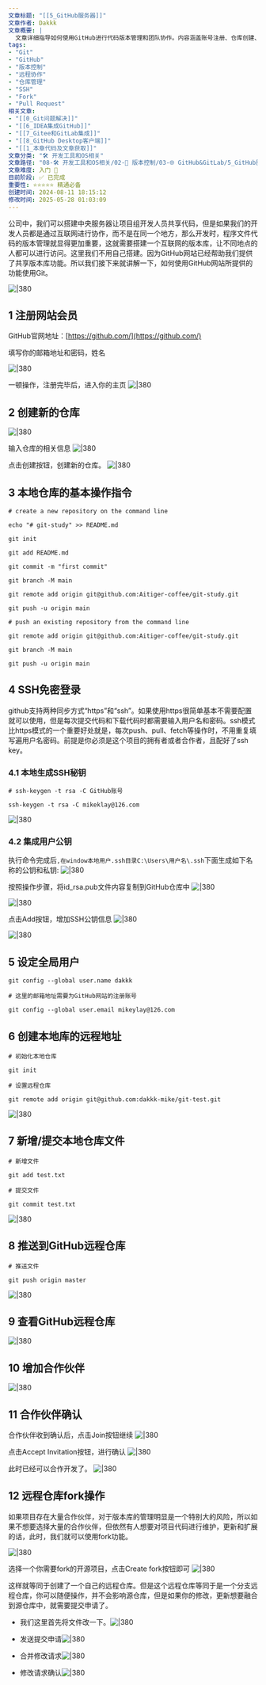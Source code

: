 ```yaml
---
文章标题: "[[5_GitHub服务器]]" 
文章作者: Dakkk
文章概要: |
  文章详细指导如何使用GitHub进行代码版本管理和团队协作。内容涵盖账号注册、仓库创建、基础Git命令、SSH免密登录配置、本地与远程仓库同步、添加协作伙伴及Fork-Pull Request流程。
tags:
- "Git"
- "GitHub"
- "版本控制"
- "远程协作"
- "仓库管理"
- "SSH"
- "Fork"
- "Pull Request"
相关文章:
- "[[0_Git问题解决]]"
- "[[6_IDEA集成GitHub]]"
- "[[7_Gitee和GitLab集成]]"
- "[[8_GitHub Desktop客户端]]"
- "[[1_本章代码及文章获取]]"
文章分类: "🛠️ 开发工具和OS相关"
文章路径: "08-🛠️ 开发工具和OS相关/02-🔧 版本控制/03-🌐 GitHub&GitLab/5_GitHub服务器.md"
文章难度: 入门 🌱
目前阶段: ✅ 已完成
重要性: ⭐⭐⭐⭐⭐ 精通必备
创建时间: 2024-08-11 18:15:12
修改时间: 2025-05-28 01:03:09
---
```


公司中，我们可以搭建中央服务器让项目组开发人员共享代码，但是如果我们的开发人员都是通过互联网进行协作，而不是在同一个地方，那么开发时，程序文件代码的版本管理就显得更加重要，这就需要搭建一个互联网的版本库，让不同地点的人都可以进行访问。这里我们不用自己搭建。因为GitHub网站已经帮助我们提供了共享版本库功能。所以我们接下来就讲解一下，如何使用GitHub网站所提供的功能使用Git。

![|380](https://my-obsidian-image.oss-cn-guangzhou.aliyuncs.com/2024/04/290a2f5e5a2539f989a55c6dd59d58c2.png)
## 1 注册网站会员

GitHub官网地址：[https://github.com/](https://github.com/)

填写你的邮箱地址和密码，姓名

![|380](https://my-obsidian-image.oss-cn-guangzhou.aliyuncs.com/2024/04/6a5fd076c40f293a3e0415fd643114fe.png)

一顿操作，注册完毕后，进入你的主页
![|380](https://my-obsidian-image.oss-cn-guangzhou.aliyuncs.com/2024/04/1d1287f24931d8822cfa1e36ee81d5e4.png)

## 2 创建新的仓库

![|380](https://my-obsidian-image.oss-cn-guangzhou.aliyuncs.com/2024/04/a90de3051c03bcdabb79a74dc2eeacba.png)

输入仓库的相关信息
![|380](https://my-obsidian-image.oss-cn-guangzhou.aliyuncs.com/2024/04/f1ff2c0daa2d6b4415c3f5cd16923d42.png)

点击创建按钮，创建新的仓库。
![|380](https://my-obsidian-image.oss-cn-guangzhou.aliyuncs.com/2024/04/4433bbad82a8d65b7114f2c7030da4df.png)

## 3 本地仓库的基本操作指令

```shell
# create a new repository on the command line

echo "# git-study" >> README.md

git init

git add README.md

git commit -m "first commit"

git branch -M main

git remote add origin git@github.com:Aitiger-coffee/git-study.git

git push -u origin main

# push an existing repository from the command line

git remote add origin git@github.com:Aitiger-coffee/git-study.git

git branch -M main

git push -u origin main
```
## 4 SSH免密登录

github支持两种同步方式“https”和“ssh”。如果使用https很简单基本不需要配置就可以使用，但是每次提交代码和下载代码时都需要输入用户名和密码。ssh模式比https模式的一个重要好处就是，每次push、pull、fetch等操作时，不用重复填写遍用户名密码。前提是你必须是这个项目的拥有者或者合作者，且配好了ssh key。
### 4.1 本地生成SSH秘钥

```shell
# ssh-keygen -t rsa -C GitHub账号

ssh-keygen -t rsa -C mikeklay@126.com
```

![|380](https://my-obsidian-image.oss-cn-guangzhou.aliyuncs.com/2024/04/ea225923539b548bf96704b43cb27a21.png)

### 4.2 集成用户公钥

执行命令完成后`,在window本地用户.ssh目录C:\Users\用户名\.ssh`下面生成如下名称的公钥和私钥:
![|380](https://my-obsidian-image.oss-cn-guangzhou.aliyuncs.com/2024/04/e253640b51fe8ffb24ba6acf61504fb7.png)

按照操作步骤，将id_rsa.pub文件内容复制到GitHub仓库中
![|380](https://my-obsidian-image.oss-cn-guangzhou.aliyuncs.com/2024/04/adfc5bfb848c0a152d5c01e490f9eaaa.png)

![|380](https://my-obsidian-image.oss-cn-guangzhou.aliyuncs.com/2024/04/539312c8e69660928036b86e21b9adc4.png)

点击Add按钮，增加SSH公钥信息
![|380](https://my-obsidian-image.oss-cn-guangzhou.aliyuncs.com/2024/04/db625bd26f02d9de56644cf7aa3dd10c.png)

![|380](https://my-obsidian-image.oss-cn-guangzhou.aliyuncs.com/2024/04/e9d34992b14fcdf279ff276a19c57147.png)
## 5 设定全局用户

```shell
git config --global user.name dakkk

# 这里的邮箱地址需要为GitHub网站的注册账号

git config --global user.email mikeylay@126.com
```

## 6 创建本地库的远程地址

```shell
# 初始化本地仓库

git init

# 设置远程仓库

git remote add origin git@github.com:dakkk-mike/git-test.git
```

![|380](https://my-obsidian-image.oss-cn-guangzhou.aliyuncs.com/2024/04/53f1352df6cb1a983a89005d22f7e46e.png)
## 7 新增/提交本地仓库文件

```shell
# 新增文件

git add test.txt

# 提交文件

git commit test.txt
```

![|380](https://my-obsidian-image.oss-cn-guangzhou.aliyuncs.com/2024/04/b8936f9b93af8fdc7c75386c840237c9.png)

## 8 推送到GitHub远程仓库

```shell
# 推送文件

git push origin master
```

![|380](https://my-obsidian-image.oss-cn-guangzhou.aliyuncs.com/2024/04/e80bf33ed3461eaa6029e57ee592a47c.png)

## 9 查看GitHub远程仓库

![|380](https://my-obsidian-image.oss-cn-guangzhou.aliyuncs.com/2024/04/1c2e56ffeb5edc26927ffd66d9ed498f.png)

## 10 增加合作伙伴

![|380](https://my-obsidian-image.oss-cn-guangzhou.aliyuncs.com/2024/04/9454ba95640c9876820763191c0773da.png)

## 11 合作伙伴确认

合作伙伴收到确认后，点击Join按钮继续
![|380](https://my-obsidian-image.oss-cn-guangzhou.aliyuncs.com/2024/04/896eb7e149c1e3a0255f5fb7997a3535.png)

点击Accept Invitation按钮，进行确认
![|380](https://my-obsidian-image.oss-cn-guangzhou.aliyuncs.com/2024/04/b4c4696fabb3f18372b96976fc696814.png)

此时已经可以合作开发了。
![|380](https://my-obsidian-image.oss-cn-guangzhou.aliyuncs.com/2024/04/b491f006fada93a3159d6ba03340e797.png)

## 12 远程仓库fork操作

如果项目存在大量合作伙伴，对于版本库的管理明显是一个特别大的风险，所以如果不想要选择大量的合作伙伴，但依然有人想要对项目代码进行维护，更新和扩展的话，此时，我们就可以使用fork功能。

![|380](https://my-obsidian-image.oss-cn-guangzhou.aliyuncs.com/2024/04/23d03a02bed810baf7eba388094f780e.png)

选择一个你需要fork的开源项目，点击Create fork按钮即可
![|380](https://my-obsidian-image.oss-cn-guangzhou.aliyuncs.com/2024/04/8865849d8ad2458daf31ab90364c0adc.png)

这样就等同于创建了一个自己的远程仓库。但是这个远程仓库等同于是一个分支远程仓库，你可以随便操作，并不会影响源仓库，但是如果你的修改，更新想要融合到源仓库中，就需要提交申请了。

- 我们这里首先将文件改一下。![|380](https://my-obsidian-image.oss-cn-guangzhou.aliyuncs.com/2024/04/6c6750f1c5dbf45ecafcf9c0f08b5012.png)

- 发送提交申请![|380](https://my-obsidian-image.oss-cn-guangzhou.aliyuncs.com/2024/04/d8e980781dba1846ae73a9602f2aa3f9.png)
- 合并修改请求![|380](https://my-obsidian-image.oss-cn-guangzhou.aliyuncs.com/2024/04/6a8506c13db3bc076867075c2b3b788d.png)
- 修改请求确认![|380](https://my-obsidian-image.oss-cn-guangzhou.aliyuncs.com/2024/04/537f89d2d2f7ba7b0b12863842db2451.png)
